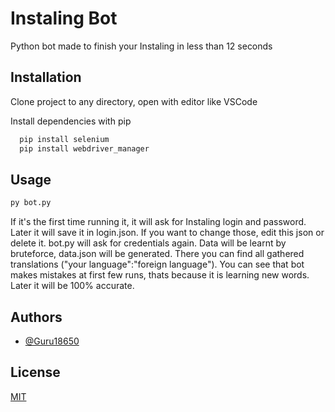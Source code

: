 
# Instaling Bot

Python bot made to finish your Instaling in less than 12 seconds



## Installation

Clone project to any directory, open with editor like VSCode

Install dependencies with pip

```bash
  pip install selenium
  pip install webdriver_manager
```
## Usage

```python
py bot.py
```
If it's the first time running it, it will ask for Instaling login and password. Later it will save it in login.json. If you want to change those, edit this json or delete it. bot.py will ask for credentials again. Data will be learnt by bruteforce, data.json will be generated. There you can find all gathered translations ("your language":"foreign language"). You can see that bot makes mistakes at first few runs, thats because it is learning new words. Later it will be 100% accurate. 



## Authors

- [@Guru18650](https://github.com/Guru18650)


## License

[MIT](https://choosealicense.com/licenses/mit/)

